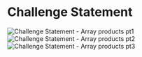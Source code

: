 # Challenge Statement

![Challenge Statement - Array products pt1](https://user-images.githubusercontent.com/62315321/149835533-67a1aef2-e5b5-45c9-b6bd-9f246e2d9bbd.png)
![Challenge Statement - Array products pt2](https://user-images.githubusercontent.com/62315321/149835537-0056cfdb-68b3-4779-9ce3-766a8d0eb655.png)
![Challenge Statement - Array products pt3](https://user-images.githubusercontent.com/62315321/149835540-f28e84a1-2ef3-4d1c-9c6a-fdaa1370abd4.png)


